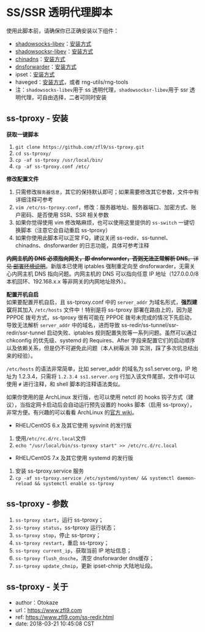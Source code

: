 # SS/SSR 透明代理脚本
使用此脚本前，请确保你已正确安装以下组件：
- [shadowsocks-libev](https://github.com/shadowsocks/shadowsocks-libev)：[安装方式](https://www.zfl9.com/ss-redir.html#shadowsocks-libev)
- [shadowsocksr-libev](https://github.com/shadowsocksr-backup/shadowsocksr-libev)：[安装方式](https://www.zfl9.com/ss-redir.html#shadowsocksr-libev)
- [chinadns](https://github.com/shadowsocks/ChinaDNS)：[安装方式](https://www.zfl9.com/ss-redir.html#chinadns)
- [dnsforwarder](https://github.com/holmium/dnsforwarder)：[安装方式](https://www.zfl9.com/ss-redir.html#dnsforwarder)
- ipset：[安装方式](https://www.zfl9.com/ss-redir.html#ipset)
- haveged：[安装方式](https://www.zfl9.com/ss-redir.html#haveged)，或者 rng-utils/rng-tools
- 注：`shadowsocks-libev`用于 ss 透明代理，`shadowsocksr-libev`用于 ssr 透明代理，可自由选择，二者可同时安装

## ss-tproxy - 安装
**获取一键脚本**
1. `git clone https://github.com/zfl9/ss-tproxy.git`
2. `cd ss-tproxy/`
3. `cp -af ss-tproxy /usr/local/bin/`
4. `cp -af ss-tproxy.conf /etc/`

**修改配置文件**
1. 只需修改`服务器信息`，其它的保持默认即可；如果需要修改其它参数，文件中有详细注释可参考
2. `vim /etc/ss-tproxy.conf`，修改：服务器地址、服务器端口、加密方式、账户密码、是否使用 SSR、SSR 相关参数
3. 如果你觉得使用 vim 修改略麻烦，也可以使用这里提供的 `ss-switch` 一键切换脚本（注意它会自动重启 ss-tproxy）
4. 如果你使用此脚本可以正常 FQ，建议关闭 ss-redir、ss-tunnel、chinadns、dnsforwarder 的日志功能，具体可参考注释

~~**内网主机的 DNS 必须指向网关，即 dnsforwarder，否则无法正常解析 DNS**。详见 [部署环境说明](https://www.zfl9.com/ss-redir.html#%E9%83%A8%E7%BD%B2%E7%8E%AF%E5%A2%83%E8%AF%B4%E6%98%8E)~~。新版本已使用 iptables 强制重定向至 dnsforwarder，无需关心内网主机 DNS 指向问题。内网主机的 DNS 可以指向任意 IP 地址（127.0.0.0/8 本机回环、192.168.x.x 等非网关的内网地址除外）。

**配置开机自启**<br>
如果要配置开机自启，且 ss-tproxy.conf 中的 `server_addr` 为域名形式，**强烈建议**将其加入 `/etc/hosts` 文件中！特别是将 ss-tproxy 部署在路由上的，因为是 PPPOE 拨号方式，ss-tproxy 很有可能在 PPPOE 拨号未完成的情况下先启动，导致无法解析 `server_addr` 中的域名，进而导致 ss-redir/ss-tunnel/ssr-redir/ssr-tunnel 启动失败、iptables 规则配置失败等一系列问题。虽然可以通过 chkconfig 的优先级、systemd 的 Requires、After 字段来配置它们的启动顺序以及依赖关系，但是仍不可避免此问题（本人树莓派 3B 实测，踩了多次坑总结出来的经验）。

`/etc/hosts` 的语法非常简单，比如 server_addr 的域名为 ss1.server.org，IP 地址为 1.2.3.4，只需将 `1.2.3.4 ss1.server.org` 行加入该文件尾部，文件中可以使用 `#` 进行注释，和 shell 脚本的注释语法类似。

如果你使用的是 ArchLinux 发行版，也可以使用 netctl 的 hooks 钩子方式（建议），当指定网卡启动后会自动运行预先设置的 hooks 脚本（启用 ss-tproxy），非常方便。有兴趣的可以看看 ArchLinux 的[官方 wiki](https://wiki.archlinux.org/index.php/Netctl#Using_hooks)。

- RHEL/CentOS 6.x 及其它使用 sysvinit 的发行版
 1. 使用`/etc/rc.d/rc.local`文件
 2. `echo "/usr/local/bin/ss-tproxy start" >> /etc/rc.d/rc.local`
- RHEL/CentOS 7.x 及其它使用 systemd 的发行版
 1. 安装 ss-tproxy.service 服务
 2. `cp -af ss-tproxy.service /etc/systemd/system/ && systemctl daemon-reload && systemctl enable ss-tproxy`

## ss-tproxy - 参数
1. `ss-tproxy start`，运行 ss-tproxy；
2. `ss-tproxy status`，ss-tproxy 运行状态；
3. `ss-tproxy stop`，停止 ss-tproxy；
4. `ss-tproxy restart`，重启 ss-tproxy；
5. `ss-tproxy current_ip`，获取当前 IP 地址信息；
6. `ss-tproxy flush_dnsche`，清空 dnsforwarder dns缓存；
7. `ss-tproxy update_chnip`，更新 ipset-chnip 大陆地址段。

## ss-tproxy - 关于
- author：Otokaze
- url：https://www.zfl9.com
- ref: https://www.zfl9.com/ss-redir.html
- date: 2018-03-21 10:45:08 CST
